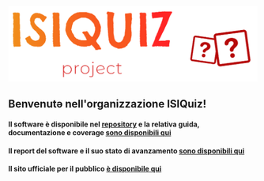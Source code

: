 ![ISIQuiz Logo](https://github.com/ISIQuiz/ISIQuiz-Report/raw/gh-pages/Extra/ISIQuizLogoLineTransparent.png "ISIQuiz Logo")

## Benvenutə nell'organizzazione ISIQuiz!

#### Il software è disponibile nel [repository](https://github.com/ISIQuiz/PPS-22-isiquiz) e la relativa guida, documentazione e coverage [sono disponibili qui](https://isiquiz.github.io/PPS-22-isiquiz/)

#### Il report del software e il suo stato di avanzamento [sono disponibili qui](https://isiquiz.github.io/ISIQuiz-Report/readme/)

#### Il sito ufficiale per il pubblico [è disponibile qui](https://isiquiz.github.io/)

